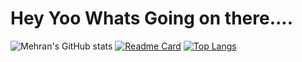 # Hey Yoo Whats Going on there....
![Mehran's GitHub stats](https://github-readme-stats.vercel.app/api?username=iamehran&show_icons=true&theme=radical)
[![Readme Card](https://github-readme-stats.vercel.app/api/pin/?username=iamehran&repo=github-readme-stats)](https://github.com/iamehran/github-readme-stats)
[![Top Langs](https://github-readme-stats.vercel.app/api/top-langs/?username=iamehran)](https://github.com/iamehran/github-readme-stats)








